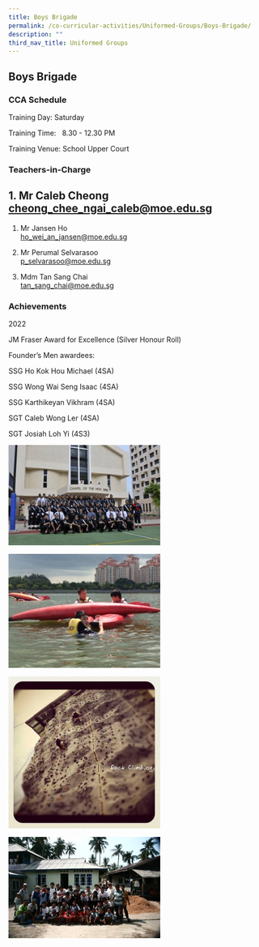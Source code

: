 ```yaml
---
title: Boys Brigade
permalink: /co-curricular-activities/Uniformed-Groups/Boys-Brigade/
description: ""
third_nav_title: Uniformed Groups
---
```

## Boys Brigade 

### CCA Schedule


Training Day: Saturday

Training Time:   8.30 - 12.30 PM

Training Venue: School Upper Court

  

### Teachers-in-Charge

## 1. Mr Caleb Cheong <br>cheong_chee_ngai_caleb@moe.edu.sg

1. Mr Jansen Ho<br>ho_wei_an_jansen@moe.edu.sg  

2. Mr Perumal Selvarasoo<br> p_selvarasoo@moe.edu.sg

3. Mdm Tan Sang Chai<br>tan_sang_chai@moe.edu.sg
 

 
### Achievements

2022

JM Fraser Award for Excellence (Silver Honour Roll)

  

Founder’s Men awardees: 

SSG Ho Kok Hou Michael (4SA)

SSG Wong Wai Seng Isaac (4SA)

SSG Karthikeyan Vikhram (4SA)

SGT Caleb Wong Ler (4SA)

SGT Josiah Loh Yi (4S3)

![](/images/image002%20(1).jpg)

![](/images/image004%20(1).jpg)

![](/images/image006.jpg)

![](/images/image008.jpg)